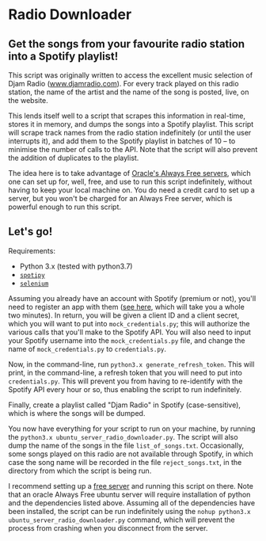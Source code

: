 # Radio Downloader
## Get the songs from your favourite radio station into a Spotify playlist! 

This script was originally written to access the excellent music selection of Djam Radio (www.djamradio.com). For every track played on this radio station, the name of the artist and the name of the song is posted, live, on the website.

This lends itself well to a script that scrapes this information in real-time, stores it in memory, and dumps the songs into a Spotify playlist. This script will scrape track names from the radio station indefinitely (or until the user interrupts it), and add them to the Spotify playlist in batches of 10 – to minimise the number of calls to the API. Note that the script will also prevent the addition of duplicates to the playlist.

The idea here is to take advantage of [Oracle's Always Free servers](https://www.oracle.com/cloud/free/#always-free), which one can set up for, well, free, and use to run this script indefinitely, without having to keep your local machine on. You do need a credit card to set up a server, but you won't be charged for an Always Free server, which is powerful enough to run this script.

## Let's go! 

Requirements: 
* Python 3.x (tested with python3.7)
* [`spotipy`](https://spotipy.readthedocs.io/en/2.9.0/)
* [`selenium`](https://pypi.org/project/selenium/)

Assuming you already have an account with Spotify (premium or not), you'll need to register an app with them ([see here](https://developer.spotify.com/dashboard/applications), which will take you a whole two minutes). In return, you will be given a client ID and a client secret, which you will want to put into `mock_credentials.py`; this will authorize the various calls that you'll make to the Spotify API. You will also need to input your Spotify username into the `mock_credentials.py` file, and change the name of `mock_credentials.py` to `credentials.py`.

Now, in the command-line, run `python3.x generate_refresh_token`. This will print, in the command-line, a refresh token that you will need to put into `credentials.py`. This will prevent you from having to re-identify with the Spotify API every hour or so, thus enabling the script to run indefinitely.

Finally, create a playlist called "Djam Radio" in Spotify (case-sensitive), which is where the songs will be dumped.

You now have everything for your script to run on your machine, by running the `python3.x ubuntu_server_radio_downloader.py`. The script will also dump the name of the songs in the file `list_of_songs.txt`. Occasionally, some songs played on this radio are not available through Spotify, in which case the song name will be recorded in the file `reject_songs.txt`, in the directory from which the script is being run.

I recommend setting up a [free server](https://www.oracle.com/cloud/free/#always-free) and running this script on there. Note that an oracle Always Free ubuntu server will require installation of python and the dependencies listed above. Assuming all of the dependencies have been installed, the script can be run indefinitely using the `nohup python3.x ubuntu_server_radio_downloader.py` command, which will prevent the process from crashing when you disconnect from the server.





